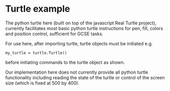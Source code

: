 # Turtle example

The python turtle here (built on top of the javascript Real Turtle project), currently facilitates most basic python turtle instructions for pen, fill, colors and position control, sufficient for GCSE tasks.

For use here, after importing turtle, turtle objects must be initiated e.g.

```
my_turtle = turtle.Turtle()
```

before initiating commands to the turtle object as shown.

Our implementation here does not currently provide all python turtle functionality including reading the state of the turtle or control of the screen size (which is fixed at 500 by 400).







